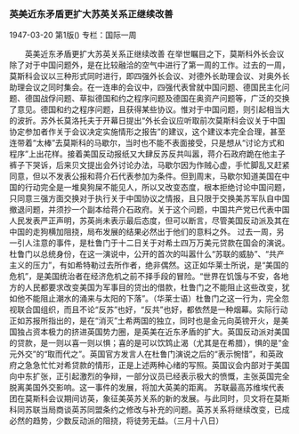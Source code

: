 ### 英美近东矛盾更扩大苏英关系正继续改善

1947-03-20
第1版()
专栏：国际一周

　　英美近东矛盾更扩大苏英关系正继续改善
    在举世瞩目之下，莫斯科外长会议除了对于中国问题外，是在比较融洽的空气中进行了第一周的工作。过去的一周，莫斯科会议以三种形式同时进行，即四强外长会议、对德外长助理会议、对奥外长助理会议之同时集会。在一连串的会议中，四强代表曾就中国问题、德国民主化问题、德国战俘问题、草拟德国和约之程序问题及德国在奥资产问题等，广泛的交换了意见。德国和约之程序问题，且获得某些协议。惟对于中国问题，则引起相当大的波折。苏外长莫洛托夫于开幕日提出“外长会议应听取前次莫斯科会议关于中国协定参加者作关于会议决定实施情形之报告”的建议，这个建议本完全合理，甚至连带着“太棒”去莫斯科的马歇尔，当时也不能不表面接受，只是想从“讨论方式和程序”上出花样。接着美国反动报纸又大肆反苏反共叫嚣，蒋介石政府跪在他主子裤子下哭诉，后来贝文提出会外讨论办法，马歇尔因为作贼心虚，手忙脚乱又赶紧同意，但以不发表公报和蒋介石代表参加为条件。但到周末，马歇尔知道美国在中国的行动完全是一堆臭狗屎不能见人，所以又改变态度，根本拒绝讨论中国问题，只同意三强方面交换对于执行关于中国协议之情报，且只限于交换美苏军队自中国撤退问题，并须抄一个副本给蒋介石政府。关于这个问题，中国共产党已代表中国人民发表严正声明，苏英尚未表示最后态度，但可以断言，尽管美国反动派及其在中国的走狗横加阻挠，局布发展的结果必然出于他们的意料之外。
    过去一周，另一引人注意的事件，是杜鲁门于十二日关于对希土四万万美元贷款在国会的演说。杜鲁门以总统身份，在这一演说中，公开的首次的叫嚣什么“苏联的威胁”、“共产主义的压力”，有如希特勒过去所作者，绝非偶然。这正如华莱士所说，是“美国的危机”，是美国统治者在经济危机之前不择手段的冒险。“世界在饥饿与不安，各地方的人民都要求改变美国为军事目的贷出的借款，杜鲁门之不能阻止这些改变，犹如他不能阻止潮水的涌来与太阳的下落”。（华莱士语）杜鲁门之这一行为，完全忽视联合国组织，而且不论“反苏”也好，“反共”也好，都依然是一种烟幕。实际行动正如苏报所指出的，是在“消灭”土希两国的独立，同时也是金元向英镑开火，是美国独占资本极力的挤进英国势力圈，是英美在近东矛盾的扩大。英国反动派对美国的贷款，是一则以喜一则以惧；喜的是可以饮鸩止渴（尤其是在希腊），惧的是“金元外交”的“取而代之”。英国官方发言人在杜鲁门演说之后的“表示惋惜”，和英政府之急急忙忙对希贷款的情形，正是上述两种心绪的写照。英国议会内部对于美国向中东扩张，正引起激烈的争辩，一部分议员已经表示极大的愤慨，主张英国完全脱离美国外交影响。这一事件的发展，将加大英美的距离。
    苏联最高苏维埃代表团在莫斯科会议期间访英，象征美英苏关系的新的发展。与此同时，贝文将在莫斯科同苏联当局商谈英苏同盟条约之修改与补充的问题。英苏关系将继续改变，已成必然的趋势，少数反动派的阻挠，将徒劳无益。（三月十八日）
